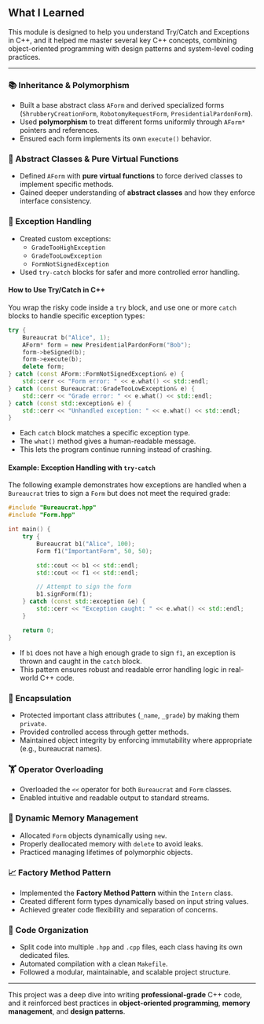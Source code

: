 ## What I Learned

This module is designed to help you understand Try/Catch and Exceptions in C++, and it helped me master several key C++ concepts, combining object-oriented programming with design patterns and system-level coding practices.

---

### 📚 Inheritance & Polymorphism

- Built a base abstract class `AForm` and derived specialized forms (`ShrubberyCreationForm`, `RobotomyRequestForm`, `PresidentialPardonForm`).
- Used **polymorphism** to treat different forms uniformly through `AForm*` pointers and references.
- Ensured each form implements its own `execute()` behavior.

### 🔹 Abstract Classes & Pure Virtual Functions

- Defined `AForm` with **pure virtual functions** to force derived classes to implement specific methods.
- Gained deeper understanding of **abstract classes** and how they enforce interface consistency.

### 🚨 Exception Handling

- Created custom exceptions:
  - `GradeTooHighException`
  - `GradeTooLowException`
  - `FormNotSignedException`
- Used `try-catch` blocks for safer and more controlled error handling.

#### How to Use Try/Catch in C++

You wrap the risky code inside a `try` block, and use one or more `catch` blocks to handle specific exception types:

```cpp
try {
    Bureaucrat b("Alice", 1);
    AForm* form = new PresidentialPardonForm("Bob");
    form->beSigned(b);
    form->execute(b);
    delete form;
} catch (const AForm::FormNotSignedException& e) {
    std::cerr << "Form error: " << e.what() << std::endl;
} catch (const Bureaucrat::GradeTooLowException& e) {
    std::cerr << "Grade error: " << e.what() << std::endl;
} catch (const std::exception& e) {
    std::cerr << "Unhandled exception: " << e.what() << std::endl;
}
```

- Each `catch` block matches a specific exception type.
- The `what()` method gives a human-readable message.
- This lets the program continue running instead of crashing.

#### Example: Exception Handling with `try-catch`

The following example demonstrates how exceptions are handled when a `Bureaucrat` tries to sign a `Form` but does not meet the required grade:

```cpp
#include "Bureaucrat.hpp"
#include "Form.hpp"

int main() {
    try {
        Bureaucrat b1("Alice", 100);
        Form f1("ImportantForm", 50, 50);

        std::cout << b1 << std::endl;
        std::cout << f1 << std::endl;

        // Attempt to sign the form
        b1.signForm(f1);
    } catch (const std::exception &e) {
        std::cerr << "Exception caught: " << e.what() << std::endl;
    }

    return 0;
}
```

- If `b1` does not have a high enough grade to sign `f1`, an exception is thrown and caught in the `catch` block.
- This pattern ensures robust and readable error handling logic in real-world C++ code.

### 🔐 Encapsulation

- Protected important class attributes (`_name`, `_grade`) by making them `private`.
- Provided controlled access through getter methods.
- Maintained object integrity by enforcing immutability where appropriate (e.g., bureaucrat names).

### 🏋️ Operator Overloading

- Overloaded the `<<` operator for both `Bureaucrat` and `Form` classes.
- Enabled intuitive and readable output to standard streams.

### 🔄 Dynamic Memory Management

- Allocated `Form` objects dynamically using `new`.
- Properly deallocated memory with `delete` to avoid leaks.
- Practiced managing lifetimes of polymorphic objects.

### 📈 Factory Method Pattern

- Implemented the **Factory Method Pattern** within the `Intern` class.
- Created different form types dynamically based on input string values.
- Achieved greater code flexibility and separation of concerns.

### 🏓 Code Organization

- Split code into multiple `.hpp` and `.cpp` files, each class having its own dedicated files.
- Automated compilation with a clean `Makefile`.
- Followed a modular, maintainable, and scalable project structure.

---

This project was a deep dive into writing **professional-grade** C++ code, and it reinforced best practices in **object-oriented programming**, **memory management**, and **design patterns**.


